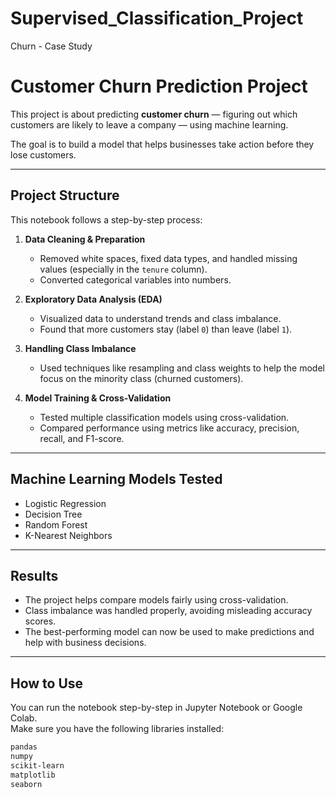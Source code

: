 # Supervised_Classification_Project
Churn - Case Study


#  Customer Churn Prediction Project

This project is about predicting **customer churn** — figuring out which customers are likely to leave a company — using machine learning.

The goal is to build a model that helps businesses take action before they lose customers.

---

##  Project Structure

This notebook follows a step-by-step process:

1. **Data Cleaning & Preparation**
   - Removed white spaces, fixed data types, and handled missing values (especially in the `tenure` column).
   - Converted categorical variables into numbers.

2. **Exploratory Data Analysis (EDA)**
   - Visualized data to understand trends and class imbalance.
   - Found that more customers stay (label `0`) than leave (label `1`).

3. **Handling Class Imbalance**
   - Used techniques like resampling and class weights to help the model focus on the minority class (churned customers).


4. **Model Training & Cross-Validation**
   - Tested multiple classification models using cross-validation.
   - Compared performance using metrics like accuracy, precision, recall, and F1-score.

---

##  Machine Learning Models Tested

- Logistic Regression
- Decision Tree
- Random Forest
- K-Nearest Neighbors

---

##  Results

- The project helps compare models fairly using cross-validation.
- Class imbalance was handled properly, avoiding misleading accuracy scores.
- The best-performing model can now be used to make predictions and help with business decisions.


---

##  How to Use

You can run the notebook step-by-step in Jupyter Notebook or Google Colab.  
Make sure you have the following libraries installed:

```bash
pandas
numpy
scikit-learn
matplotlib
seaborn
